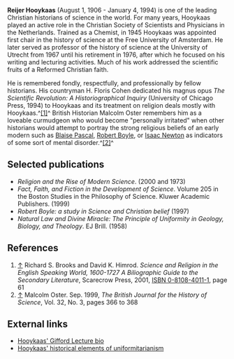 **Reijer Hooykaas** (August 1, 1906 - January 4, 1994) is one of
the leading Christian historians of science in the world. For many
years, Hooykaas played an active role in the Christian Society of
Scientists and Physicians in the Netherlands. Trained as a Chemist,
in 1945 Hooykaas was appointed first chair in the history of
science at the Free University of Amsterdam. He later served as
professor of the history of science at the University of Utrecht
from 1967 until his retirement in 1976, after which he focused on
his writing and lecturing activities. Much of his work addressed
the scientific fruits of a Reformed Christian faith.

He is remembered fondly, respectfully, and professionally by fellow
historians. His countryman H. Floris Cohen dedicated his magnus
opus *The Scientific Revolution: A Historiographical Inquiry*
(University of Chicago Press, 1994) to Hooykaas and its treatment
on religion deals mostly with Hooykaas.^[[1]](#note-0)^ British
Historian Malcolm Oster remembers him as a loveable curmudgeon who
would become "personally irritated" when other historians would
attempt to portray the strong religious beliefs of an early modern
such as [Blaise Pascal](Blaise_Pascal "Blaise Pascal"),
[Robert Boyle](Robert_Boyle "Robert Boyle"), or
[Isaac Newton](index.php?title=Isaac_Newton&action=edit&redlink=1 "Isaac Newton (page does not exist)")
as indicators of some sort of mental disorder.^[[2]](#note-1)^

## Selected publications

-   *Religion and the Rise of Modern Science*. (2000 and 1973)
-   *Fact, Faith, and Fiction in the Development of Science*.
    Volume 205 in the Boston Studies in the Philosophy of Science.
    Kluwer Academic Publishers. (1999)
-   *Robert Boyle: a study in Science and Christian belief* (1997)
-   *Natural Law and Divine Miracle: The Principle of Uniformity in Geology, Biology, and Theology*.
    EJ Brill. (1958)

## References

1.  [↑](#ref-0) Richard S. Brooks and David K. Himrod.
    *Science and Religion in the English Speaking World, 1600-1727 A Biliographic Guide to the Secondary Literature*,
    Scarecrow Press, 2001,
    [ISBN 0-8108-4011-1](http://www.theopedia.com/Special:BookSources/0810840111),
    page 61
2.  [↑](#ref-1) Malcolm Oster. Sep. 1999,
    *The British Journal for the History of Science*, Vol. 32, No. 3,
    pages 366 to 368

## External links

-   [Hooykaas' Gifford Lecture bio](http://www.giffordlectures.org/Author.asp?AuthorID=83)
-   [Hooykaas' historical elements of uniformitarianism](http://en.wikipedia.org/wiki/Uniformitarianism_(science))



